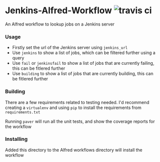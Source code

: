 Jenkins-Alfred-Workflow ![travis ci](https://travis-ci.org/Amwam/Jenkins-Alfred-Workflow.svg?branch=master)
=======================

An Alfred workflow to lookup jobs on a Jenkins server


### Usage
- Firstly set the url of the Jenkins server using `jenkins_url`
- Use `jenkins` to show a list of jobs, which can be filtered further using a query
- Use `fail` or `jenkinsfail` to show a list of jobs that are currently failing, this can be fitlered further
- Use `building` to show a list of jobs that are currently building, this can be fitlered further


### Building
There are a few requirements related to testing needed. I'd recommend creating a `virtualenv` and using `pip` to install the requirements from `requirements.txt`

Running `paver` will run all the unit tests, and show the coverage reports for the workflow


### Installing
Added this directory to the Alfred workflows directory will install the workflow
